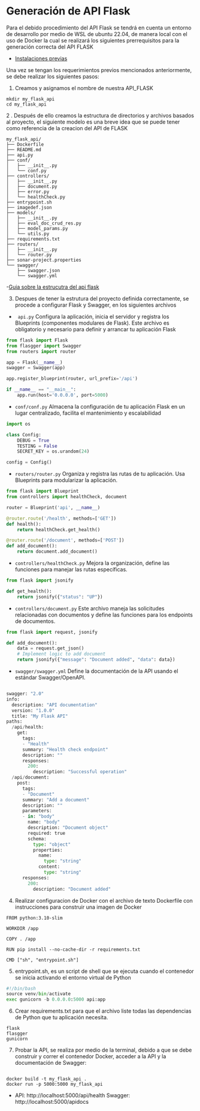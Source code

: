 # Generación de API Flask  

Para el debido procedimiento del API Flask se tendrá en cuenta un entorno de desarrollo por medio de WSL de ubuntu 22.04, de manera local con el uso de Docker la cual se realizará los siguientes prerrequisitos para la generación correcta del API FLASK 

 - [Instalaciones previas](/api_flask/lineamientos_previos.md)

Una vez se tengan los requerimientos previos mencionados anteriormente, se debe realizar los siguientes pasos:  

1. Creamos y asignamos el nombre de nuestra API_FLASK 
 
```
mkdir my_flask_api   
cd my_flask_api
``` 

2 . Después de ello creamos la estructura de directorios y archivos basados al proyecto, el siguiente modelo es una breve idea que se puede tener como referencia de la creacion del API de FLASK 
``` 
my_flask_api/ 
├── Dockerfile 
├── README.md 
├── api.py 
├── conf/ 
│   ├── __init__.py 
│   └── conf.py 
├── controllers/ 
│   ├── __init__.py 
│   ├── document.py 
│   ├── error.py 
│   └── healthCheck.py 
├── entrypoint.sh 
├── imagedef.json 
├── models/ 
│   ├── __init__.py 
│   ├── eval_doc_crud_res.py 
│   ├── model_params.py 
│   └── utils.py 
├── requirements.txt 
├── routers/ 
│   ├── __init__.py 
│   └── router.py 
├── sonar-project.properties 
└── swagger/ 
    ├── swagger.json 
    └── swagger.yml
```
    
 -[Guia sobre la estrucutra del api flask](/api_flask/estrucutra.md)

3. Despues de tener la estrutura del proyecto definida correctamente, se procede a configurar Flask y Swagger, en los siguientes archivos

* ` api.py`  Configura la aplicación, inicia el servidor y registra los Blueprints (componentes modulares de Flask). Este archivo es obligatorio y necesario para definir y arrancar tu aplicación Flask

```python
from flask import Flask
from flasgger import Swagger
from routers import router

app = Flask(__name__)
swagger = Swagger(app)

app.register_blueprint(router, url_prefix='/api')

if __name__ == "__main__":
    app.run(host='0.0.0.0', port=5000)
```

* `conf/conf.py` Almacena la configuración de tu aplicación Flask en un lugar centralizado, facilita el mantenimiento y escalabilidad
  
```python
import os

class Config:
    DEBUG = True
    TESTING = False
    SECRET_KEY = os.urandom(24)

config = Config()


```

* `routers/router.py` Organiza y registra las rutas de tu aplicación. Usa Blueprints para modularizar la aplicación.

```python
from flask import Blueprint
from controllers import healthCheck, document

router = Blueprint('api', __name__)

@router.route('/health', methods=['GET'])
def health():
    return healthCheck.get_health()

@router.route('/document', methods=['POST'])
def add_document():
    return document.add_document()

```

* `controllers/healthCheck.py` Mejora la organización, define las funciones para manejar las rutas específicas.
```python
from flask import jsonify

def get_health():
    return jsonify({"status": "UP"})

```
  
* `controllers/document.py` Este archivo maneja las solicitudes relacionadas con documentos y define las funciones para los endpoints de documentos.
  
```python
from flask import request, jsonify

def add_document():
    data = request.get_json()
    # Implement logic to add document
    return jsonify({"message": "Document added", "data": data})

```  
  
* `swagger/swagger.yml` Define la documentación de la API usando el estándar Swagger/OpenAPI.
```python

swagger: "2.0"
info:
  description: "API documentation"
  version: "1.0.0"
  title: "My Flask API"
paths:
  /api/health:
    get:
      tags:
      - "Health"
      summary: "Health check endpoint"
      description: ""
      responses:
        200:
          description: "Successful operation"
  /api/document:
    post:
      tags:
      - "Document"
      summary: "Add a document"
      description: ""
      parameters:
      - in: "body"
        name: "body"
        description: "Document object"
        required: true
        schema:
          type: "object"
          properties:
            name:
              type: "string"
            content:
              type: "string"
      responses:
        200:
          description: "Document added"


```

4. Realizar configuracion de Docker con el archivo de texto Dockerfile con instrucciones para construir una imagen de Docker
  
```Docker
FROM python:3.10-slim

WORKDIR /app

COPY . /app

RUN pip install --no-cache-dir -r requirements.txt

CMD ["sh", "entrypoint.sh"]

```
5.  entrypoint.sh, es un script de shell que se ejecuta cuando el contenedor se inicia activando el entorno virtual de Python

```python
#!/bin/bash
source venv/bin/activate
exec gunicorn -b 0.0.0.0:5000 api:app

```
6.  Crear requirements.txt para que el archivo liste todas las dependencias de Python que tu aplicación necesita.
```
flask
flasgger
gunicorn
```


7. Probar la API, se realiza por medio de la terminal, debido a que se debe construir y correr el contenedor Docker, acceder a la API y la documentación de Swagger:
```Docker

docker build -t my_flask_api .
docker run -p 5000:5000 my_flask_api

```
  - API: http://localhost:5000/api/health
Swagger: http://localhost:5000/apidocs
